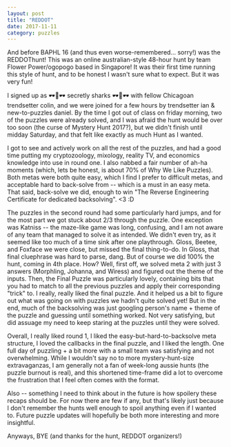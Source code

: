 ```yaml
---
layout: post
title: "REDDOT"
date: 2017-11-11
category: puzzles
---
```


And before BAPHL 16 (and thus even worse-remembered... sorry!) was the REDDOThunt! This was an online australian-style 48-hour hunt by team Flower Power/ogopogo based in Singapore! It was their first time running this style of hunt, and to be honest I wasn't sure what to expect. But it was very fun!

I signed up as 🕶🦈🕶 secretly sharks 🕶🦈🕶 with fellow Chicagoan trendsetter colin, and we were joined for a few hours by trendsetter ian & new-to-puzzles daniel. By the time I got out of class on friday morning, two of the puzzles were already solved, and I was afraid the hunt would be over too soon (the curse of Mystery Hunt 2017?), but we didn't finish until midday Saturday, and that felt like exactly as much Hunt as I wanted. 

I got to see and actively work on all the rest of the puzzles, and had a good time putting my cryptozoology, mixology, reality TV, and economics knowledge into use in round one. I also nabbed a fair number of ah-ha moments (which, lets be honest, is about 70% of Why We Like Puzzles). Both metas were both quite easy, which I find I prefer to difficult metas, and acceptable hard to back-solve from -- which is a must in an easy meta. That said, back-solve we did, enough to win "The Reverse Engineering Certificate for dedicated backsolving". <3 :D

The puzzles in the second round had some particularly hard jumps, and for the most part we got stuck about 2/3 through the puzzle. One exception was Katniss -- the maze-like game was long, confusing, and I am not aware of any team that managed to solve it as intended. We didn't even try, as it seemed like too much of a time sink after one playthrough. Gloss, Beetee, and Foxface we were close, but missed the final thing-to-do. In Gloss, that final cluephrase was hard to parse, dang. But of course we did 100% the hunt, coming in 4th place. How? Well, first off, we solved meta 2 with just 3 answers (Morphling, Johanna, and Wiress) and figured out the theme of the inputs. Then, the Final Puzzle was particularly lovely, containing bits that you had to match to all the previous puzzles and apply their corresponding "trick" to. I really, really liked the final puzzle. And it helped us a bit to figure out what was going on with puzzles we hadn't quite solved yet! But in the end, much of the backsolving was just googling person's name + theme of the puzzle and guessing until something worked. Not very satisfying, but did assuage my need to keep staring at the puzzles until they were solved.

Overall, I really liked round 1, I liked the easy-but-hard-to-backsolve meta structure, I loved the callbacks in the final puzzle, and I liked the length. One full day of puzzling + a bit more with a small team was satisfying and not overwhelming. While I wouldn't say no to more mystery-hunt-size extravaganzas, I am generally not a fan of week-long aussie hunts (the puzzle burnout is real), and this shortened time-frame did a lot to overcome the frustration that I feel often comes with the format.

Also -- something I need to think about in the future is how spoilery these recaps should be. For now there are few if any, but that's likely just because I don't remember the hunts well enough to spoil anything even if I wanted to. Future puzzle updates will hopefully be both more interesting and more insightful.

Anyways, BYE (and thanks for the hunt, REDDOT organizers!) 